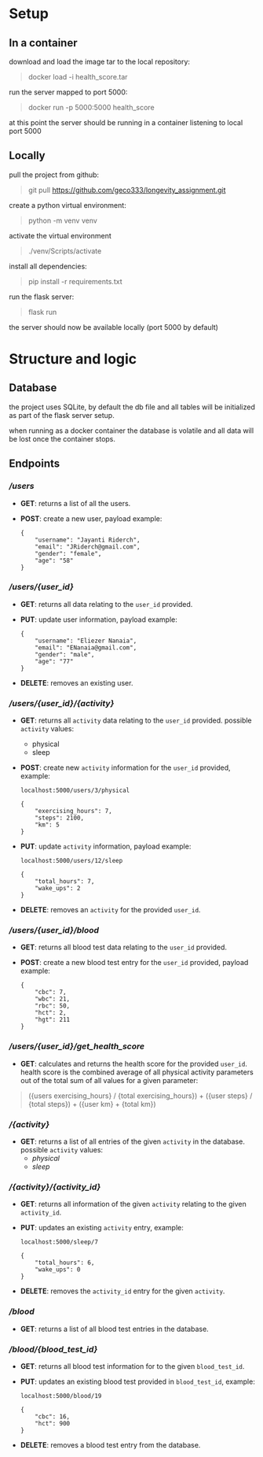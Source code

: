 # Setup

## In a container

download and load the image tar to the local repository:

> docker load -i health_score.tar

run the server mapped to port 5000:

> docker run -p 5000:5000 health_score

at this point the server should be running in a container listening to local port 5000

## Locally

pull the project from github:

> git pull https://github.com/geco333/longevity_assignment.git

create a python virtual environment:

> python -m venv venv

activate the virtual environment

> ./venv/Scripts/activate

install all dependencies:

> pip install -r requirements.txt

run the flask server:

> flask run

the server should now be available locally (port 5000 by default)

# Structure and logic

## Database

the project uses SQLite, by default the db file and all tables will be initialized as part of the flask server setup.

when running as a docker container the database is volatile and all data will be lost once the container stops.

## Endpoints

### ***/users***

- **GET**: returns a list of all the users.


- **POST**: create a new user, payload example:
  ```
  {
      "username": "Jayanti Riderch",
      "email": "JRiderch@gmail.com",
      "gender": "female",
      "age": "58"
  }
  ```

### ***/users/{user_id}***

- **GET**: returns all data relating to the `user_id` provided.


- **PUT**: update user information, payload example:
  ```
  {
      "username": "Eliezer Nanaia",
      "email": "ENanaia@gmail.com",
      "gender": "male",
      "age": "77"
  }
  ```

- **DELETE**: removes an existing user.

### ***/users/{user_id}/{activity}***

- **GET**: returns all `activity` data relating to the `user_id` provided.
  possible `activity` values:
    - physical
    - sleep


- **POST**: create new `activity` information for the `user_id` provided, example:
  ```
  localhost:5000/users/3/physical
  
  {
      "exercising_hours": 7,
      "steps": 2100,
      "km": 5
  }
  ```

- **PUT**: update `activity` information, payload example:
  ```
  localhost:5000/users/12/sleep
  
  {
      "total_hours": 7,
      "wake_ups": 2
  }
  ```

- **DELETE**: removes an `activity` for the provided `user_id`.

### ***/users/{user_id}/blood***

- **GET**: returns all blood test data relating to the `user_id` provided.


- **POST**: create a new blood test entry for the `user_id` provided, payload example:
  ```
  {
      "cbc": 7,
      "wbc": 21,
      "rbc": 50,
      "hct": 2,
      "hgt": 211
  }
  ```

### ***/users/{user_id}/get_health_score***

- **GET**: calculates and returns the health score for the provided `user_id`.
  health score is the combined average of all physical activity parameters out of
  the total sum of all values for a given parameter:

> ({users exercising_hours} / {total exercising_hours}) + ({user steps} / {total steps}) + ({user km} + {total km})

### ***/{activity}***

- **GET**: returns a list of all entries of the given `activity` in the database. possible `activity` values:
    - *physical*
    - *sleep*

### ***/{activity}/{activity_id}***

- **GET**: returns all information of the given `activity` relating to the given `activity_id`.


- **PUT**: updates an existing `activity` entry, example:
  ```
  localhost:5000/sleep/7
  
  {
      "total_hours": 6,
      "wake_ups": 0
  }
  ```

- **DELETE**: removes the `activity_id` entry for the given `activity`.

### ***/blood***

- **GET**: returns a list of all blood test entries in the database.

### ***/blood/{blood_test_id}***

- **GET**: returns all blood test information for to the given `blood_test_id`.


- **PUT**: updates an existing blood test provided in `blood_test_id`, example:
  ```
  localhost:5000/blood/19
  
  {
      "cbc": 16,
      "hct": 900
  }
  ```

- **DELETE**: removes a blood test entry from the database. 

